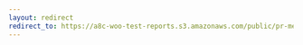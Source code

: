 ```yaml
---
layout: redirect
redirect_to: https://a8c-woo-test-reports.s3.amazonaws.com/public/pr-merge/41042/e2e/index.html
---
```

